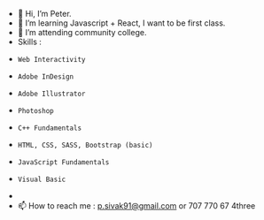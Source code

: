 - 👋 Hi, I’m Peter.
- 👀 I’m learning Javascript + React, I want to be first class.
- 🌱 I’m attending community college. 
-  Skills :      
-     Web Interactivity
-     Adobe InDesign
-     Adobe Illustrator
-     Photoshop
-     C++ Fundamentals
-     HTML, CSS, SASS, Bootstrap (basic)
-     JavaScript Fundamentals 
-     Visual Basic 
-   
- 📫 How to reach me : p.sivak91@gmail.com or 707 770 67 4three


<!---
sivo91/sivo91 is a ✨ special ✨ repository because its `README.md` (this file) appears on your GitHub profile.
You can click the Preview link to take a look at your changes.
--->
